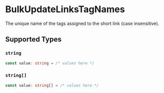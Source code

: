 # BulkUpdateLinksTagNames

The unique name of the tags assigned to the short link (case insensitive).


## Supported Types

### `string`

```typescript
const value: string = /* values here */
```

### `string[]`

```typescript
const value: string[] = /* values here */
```

